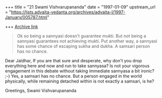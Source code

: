 +++
title = "21 Swami Vishvarupananda"
date = "1997-01-09"
upstream_url = "https://lists.advaita-vedanta.org/archives/advaita-l/1997-January/005787.html"

+++
[Archive link](https://lists.advaita-vedanta.org/archives/advaita-l/1997-January/005787.html)

> Ok so being a sannyasi doesn't guarantee mukti.  But not being a sannyasi
> guarantees not achieving mukti.  Put another way, a sannyasi has some
> chance of escaping sukha and dukha.  A samsari person has no chance.

Dear Jaldhar,
If you are that sure and desperate, why don't you drop everything here and
now and run to take sannyasa? Is not your vigorous engagement in this
debate without taking immediate sannyasa a bit ironic? ;-)
Yes, a samsari has no chance. But a person engaged in the world physically,
while remaining detached within is not exactly a samsari, is he?

Greetings,
Swami Vishvarupananda

